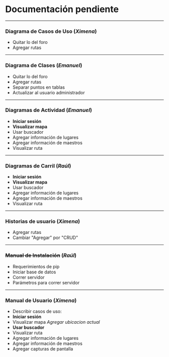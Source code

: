 # Documentación pendiente
---
### Diagrama de Casos de Uso (_Ximena_)
 - Quitar lo del foro
 - Agregar rutas

---
### Diagrama de Clases (_Emanuel_)
 - Quitar lo del foro
 - Agregar rutas
 - Separar puntos en tablas
 - Actualizar al usuario administrador

---------
### Diagramas de Actividad (_Emanuel_)
 - **Iniciar sesión**
 - **Visualizar mapa**
 - Usar buscador
 - Agregar información de lugares
 - Agregar información de maestros
 - Visualizar ruta

--------
### Diagramas de Carril (_Raúl_)
- **Iniciar sesión**
- **Visualizar mapa**
- Usar buscador
- Agregar información de lugares
- Agregar información de maestros
- Visualizar ruta

--------
### Historias de usuario (_Ximena_)
 - Agregar rutas
 - Cambiar "Agregar" por "CRUD"

 --------
### ~~Manual de Instalación~~ (_Raúl_)
 - Requerimientos de pip
 - Iniciar base de datos
 - Correr servidor
 - Parámetros para correr servidor

 --------
### Manual de Usuario (_Ximena_)
 - Describir casos de uso:
  - **Iniciar sesión**
  - Visualizar mapa _Agregar ubicacion actual_
  - **Usar buscador**
  - Visualizar ruta
  - Agregar información de lugares
  - Agregar información de maestros
 - Agregar capturas de pantalla

